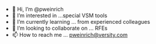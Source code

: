 - 👋 Hi, I’m @pweinrich
- 👀 I’m interested in ...special VSM tools
- 🌱 I’m currently learning ... from experienced colleagues
- 💞️ I’m looking to collaborate on ... RFEs
- 📫 How to reach me ... pweinrich@versity.com

<!---
pweinrich/pweinrich is a ✨ special ✨ repository because its `README.md` (this file) appears on your GitHub profile.
You can click the Preview link to take a look at your changes.
--->

